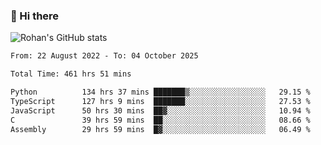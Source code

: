 ### 👋 Hi there 

<!--
**rohznmdev/rohznmdev** is a ✨ _special_ ✨ repository because its `README.md` (this file) appears on your GitHub profile.

Here are some ideas to get you started:

- 🔭 I’m currently working on ...
- 🌱 I’m currently learning Ruby and Ruby on Rails
- 👯 I’m looking to collaborate on ...
- 🤔 I’m looking for help with ...
- 💬 Ask me about ...
- 📫 How to reach me: ...
- 😄 Pronouns: ...
- ⚡ Fun fact: ...
-->
![Rohan's GitHub stats](https://github-readme-stats.vercel.app/api?username=rohznmdev&theme=dark&show_icons=true)

<!--START_SECTION:waka-->

```txt
From: 22 August 2022 - To: 04 October 2025

Total Time: 461 hrs 51 mins

Python          134 hrs 37 mins ███████▒░░░░░░░░░░░░░░░░░   29.15 %
TypeScript      127 hrs 9 mins  ███████░░░░░░░░░░░░░░░░░░   27.53 %
JavaScript      50 hrs 30 mins  ██▓░░░░░░░░░░░░░░░░░░░░░░   10.94 %
C               39 hrs 59 mins  ██░░░░░░░░░░░░░░░░░░░░░░░   08.66 %
Assembly        29 hrs 59 mins  █▓░░░░░░░░░░░░░░░░░░░░░░░   06.49 %
```

<!--END_SECTION:waka-->

